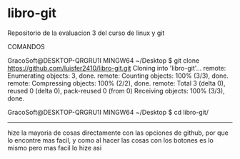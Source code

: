 # libro-git
Repositorio de la evaluacion 3 del curso de linux y git

COMANDOS

GracoSoft@DESKTOP-QRGRU1I MINGW64 ~/Desktop
$ git clone https://github.com/luisfer2410/libro-git.git
Cloning into 'libro-git'...
remote: Enumerating objects: 3, done.
remote: Counting objects: 100% (3/3), done.
remote: Compressing objects: 100% (2/2), done.
remote: Total 3 (delta 0), reused 0 (delta 0), pack-reused 0 (from 0)
Receiving objects: 100% (3/3), done.

GracoSoft@DESKTOP-QRGRU1I MINGW64 ~/Desktop
$ cd libro-git/

-----------------------------------------------------------------------------------

hize la mayoria de cosas directamente con las opciones de github, por que lo encontre mas facil, y como al hacer las cosas con los botones es lo mismo pero mas facil lo hize asi
